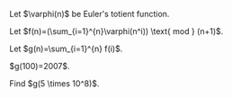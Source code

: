 <p>Let $\varphi(n)$ be Euler's totient function.</p><p>
Let $f(n)=(\sum_{i=1}^{n}\varphi(n^i)) \text{ mod } (n+1)$.</p><p>
Let $g(n)=\sum_{i=1}^{n} f(i)$.</p><p>
$g(100)=2007$.
</p>
<p>
Find $g(5 \times 10^8)$.
</p>

